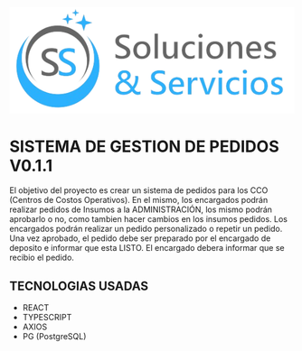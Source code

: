 
![alt text](https://raw.githubusercontent.com/LucasMacchi/SGP-SS/refs/heads/main/public/logo_big.webp)
# SISTEMA DE GESTION DE PEDIDOS V0.1.1

El objetivo del proyecto es crear un sistema de pedidos para los CCO (Centros de Costos Operativos). En el mismo, los encargados podrán realizar pedidos de Insumos a la ADMINISTRACIÓN, los mismo podrán aprobarlo o no, como tambien hacer cambios en los insumos pedidos. 
Los encargados podrán realizar un pedido personalizado o repetir un pedido.
Una vez aprobado, el pedido debe ser preparado por el encargado de deposito e informar que esta LISTO. El encargado debera informar que se recibio el pedido.

## TECNOLOGIAS USADAS
- REACT
- TYPESCRIPT
- AXIOS
- PG (PostgreSQL)
